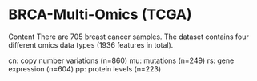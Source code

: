 # BRCA-Multi-Omics (TCGA)

Content
There are 705 breast cancer samples. The dataset contains four different omics data types (1936 features in total).

cn: copy number variations (n=860)
mu: mutations (n=249)
rs: gene expression (n=604)
pp: protein levels (n=223)
